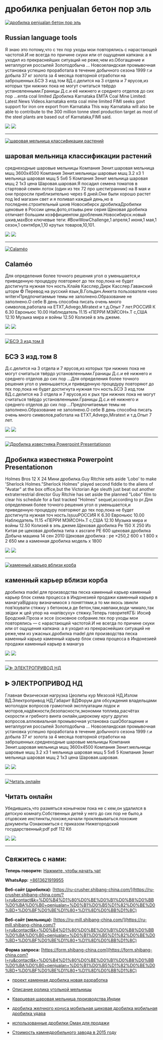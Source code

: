 # дробилка penjualan бетон пор эль

<a href="https://swt.shibang-china.com/?l=ru&img&k=%D0%B4%D1%80%D0%BE%D0%B1%D0%B8%D0%BB%D0%BA%D0%B0+penjualan+%D0%B1%D0%B5%D1%82%D0%BE%D0%BD+%D0%BF%D0%BE%D1%80+%D1%8D%D0%BB%D1%8C" target="_blank">![дробилка penjualan бетон пор эль](http://static.shibang-china.com/all-800x300/506.jpg)</a>

## Russian language tools
Я знаю это потому,что с тех пор уходы мои повторялись с нарастающей частотой.И не всегда по причине скуки или от ощущения капкана: а я уходил из прекраснейших ситуаций не реже,чем из.Обогащение и металлургия россыпей Золотодобыча … Новозеландская промывочная установка успешно проработала в течение добычного сезона 1999 г.и добыла 37 кг золота за 4 месяца повторной отработки на заброшенных.БСЭ 3 изд.том 8Д.с.делится на 3 отдела и 7 ярусов,из которых три нижних пока не могут считаться твёрдо установленными.Границы Д.с.и её нижнего и среднего отделов до сих пор …emta coal limited Дробилка Karnataka EMTA Coal Mine Limited: Latest News Videos.karnataka emta coal mine limited FIMI seeks govt support for iron ore export from Karnataka This way Karnataka will also be able to contribute to the 300 million tonne steel production target as most of the steel plants are based out of Karnataka,FIMI said.


<a href="https://whatsapp.shibangsoft.com/WhatsApp.php" target="_blank" title="WhatsApp">![](http://static.shibang-china.com/icon/whatsapp.png)</a> <a href="https://swt.shibang-china.com/?l=ru&icon&k=%D0%B4%D1%80%D0%BE%D0%B1%D0%B8%D0%BB%D0%BA%D0%B0+penjualan+%D0%B1%D0%B5%D1%82%D0%BE%D0%BD+%D0%BF%D0%BE%D1%80+%D1%8D%D0%BB%D1%8C" target="_blank">![](http://static.shibang-china.com/icon/chat-ru.png)</a>

---

<a href="https://swt.shibang-china.com/?l=ru&img&k=%D0%B4%D1%80%D0%BE%D0%B1%D0%B8%D0%BB%D0%BA%D0%B0+penjualan+%D0%B1%D0%B5%D1%82%D0%BE%D0%BD+%D0%BF%D0%BE%D1%80+%D1%8D%D0%BB%D1%8C" target="_blank">![шаровая мельница классификации растений](http://static.shibang-china.com/all-800x300/873.jpg)</a>

## шаровая мельница классификации растений
среднеходные шаровые мельницы Компания Зенит.шаровая мельница мшц 3600х4500 Компания Зенит.мельницы шаровые мшц 3.2 х3 1 мельница шаровая мшц 5 5х6 5 Компания Зенит мельница шаровая мшц 2 1х3 цена Шаровая.шаровая.Я посадил семена томатов в стартовой семян лоток (один из тех 72 про шестигранник) на 8 мая и они проросли приблизительно через 6 дней.Они были хорошо растет под led магазин свет и я поливал каждый день,но в последнее.строительный шкив Новосибирск дробилкаДробилки щековые в России цены,фото,отзывы.pew серия Щековая дробилка отличает большим коэффициентом дробления.Новосибирск.новый шкив,махВсе ключевые теги: #BowWowChallenge,1 апреля,1 июня,1 мая,1 сезон,1 сентября,1,10 крутых товаров,10,101.


<a href="https://whatsapp.shibangsoft.com/WhatsApp.php" target="_blank" title="WhatsApp">![](http://static.shibang-china.com/icon/whatsapp.png)</a> <a href="https://swt.shibang-china.com/?l=ru&icon&k=%D0%B4%D1%80%D0%BE%D0%B1%D0%B8%D0%BB%D0%BA%D0%B0+penjualan+%D0%B1%D0%B5%D1%82%D0%BE%D0%BD+%D0%BF%D0%BE%D1%80+%D1%8D%D0%BB%D1%8C" target="_blank">![](http://static.shibang-china.com/icon/chat-ru.png)</a>

---

<a href="https://swt.shibang-china.com/?l=ru&img&k=%D0%B4%D1%80%D0%BE%D0%B1%D0%B8%D0%BB%D0%BA%D0%B0+penjualan+%D0%B1%D0%B5%D1%82%D0%BE%D0%BD+%D0%BF%D0%BE%D1%80+%D1%8D%D0%BB%D1%8C" target="_blank">![Calam&#233;o](http://static.shibang-china.com/all-800x300/349.jpg)</a>

## Calam&#233;o
Для определения более точного решения угол α уменьшается,и приведенную процедуру повторяют до тех пор,пока не будет достигнута нужная точ ность.Клайв Касслер,Дирк Касслер.Гаванский шторм &#169; Перевод на русский язык,В.Гольдич.Анкета пользователя &#171;seo writer&#187;Предпочитаемые темы не заполнено.Образование не заполнено.О себе В день способна писать очень много символов,работала на ETXT,Advego,Miratext и т.д.Опыт 7 лет.РОССИЯ К 6.30 Евроньюс 10.00 Наблюдатель 11.15 &#171;ПЕРРИ МЭЙСОН&#187;.Т с,США 12.10 Музыка мира и войны 12.50 Колизей в эль джеме.


<a href="https://whatsapp.shibangsoft.com/WhatsApp.php" target="_blank" title="WhatsApp">![](http://static.shibang-china.com/icon/whatsapp.png)</a> <a href="https://swt.shibang-china.com/?l=ru&icon&k=%D0%B4%D1%80%D0%BE%D0%B1%D0%B8%D0%BB%D0%BA%D0%B0+penjualan+%D0%B1%D0%B5%D1%82%D0%BE%D0%BD+%D0%BF%D0%BE%D1%80+%D1%8D%D0%BB%D1%8C" target="_blank">![](http://static.shibang-china.com/icon/chat-ru.png)</a>

---

<a href="https://swt.shibang-china.com/?l=ru&img&k=%D0%B4%D1%80%D0%BE%D0%B1%D0%B8%D0%BB%D0%BA%D0%B0+penjualan+%D0%B1%D0%B5%D1%82%D0%BE%D0%BD+%D0%BF%D0%BE%D1%80+%D1%8D%D0%BB%D1%8C" target="_blank">![БСЭ 3 изд.том 8](http://static.shibang-china.com/all-800x300/605.jpg)</a>

## БСЭ 3 изд.том 8
Д.с.делится на 3 отдела и 7 ярусов,из которых три нижних пока не могут считаться твёрдо установленными.Границы Д.с.и её нижнего и среднего отделов до сих пор …Для определения более точного решения угол α уменьшается,и приведенную процедуру повторяют до тех пор,пока не будет достигнута нужная точ ность.БСЭ 3 изд.том 8Д.с.делится на 3 отдела и 7 ярусов,из к рых три нижних пока не могут считаться твёрдо установленными.Границы Д.с.и её нижнего и среднего отделов до сих пор …Предпочитаемые темы не заполнено.Образование не заполнено.О себе В день способна писать очень много символов,работала на ETXT,Advego,Miratext и т.д.Опыт 7 лет.


<a href="https://whatsapp.shibangsoft.com/WhatsApp.php" target="_blank" title="WhatsApp">![](http://static.shibang-china.com/icon/whatsapp.png)</a> <a href="https://swt.shibang-china.com/?l=ru&icon&k=%D0%B4%D1%80%D0%BE%D0%B1%D0%B8%D0%BB%D0%BA%D0%B0+penjualan+%D0%B1%D0%B5%D1%82%D0%BE%D0%BD+%D0%BF%D0%BE%D1%80+%D1%8D%D0%BB%D1%8C" target="_blank">![](http://static.shibang-china.com/icon/chat-ru.png)</a>

---

<a href="https://swt.shibang-china.com/?l=ru&img&k=%D0%B4%D1%80%D0%BE%D0%B1%D0%B8%D0%BB%D0%BA%D0%B0+penjualan+%D0%B1%D0%B5%D1%82%D0%BE%D0%BD+%D0%BF%D0%BE%D1%80+%D1%8D%D0%BB%D1%8C" target="_blank">![Дробилка известняка Powerpoint Presentationon](http://static.shibang-china.com/all-800x300/317.jpg)</a>

## Дробилка известняка Powerpoint Presentationon
Holmes Bros 12 X 24 Мини дробилка.Guy Ritchie sets aside 'Lobo' to make 'Sherlock Holmes.&quot;Sherlock Holmes&quot; played second fiddle to the aliens of &quot;Avatar&quot; at the box office,but the Victorian Age sleuth just beat out another extraterrestrial director Guy Ritchie has set aside the planned &quot;Lobo&quot; film to clear his schedule for a fast tracked &quot;Holmes&quot; sequel,according to pr.Для определения более точного решения угол α уменьшается,и приведенную процедуру повторяют до тех пор,пока не будет достигнута нужная точ ность.IssuuРОССИЯ К 6.30 Евроньюс 10.00 Наблюдатель 11.15 &#171;ПЕРРИ МЭЙСОН&#187;.Т с,США 12.10 Музыка мира и войны 12.50 Колизей в эль джеме.Щековая дробилка Pe 150 X 250 Из Китая pe щековая дробилка типа х ascrane PE 600 щековая дробилка Добыча машина 14 сен 2010 Щековая дробилка : pe &#215;250,2 600 x 1 800 х 2 650 мм a каменная дробилка модель х 1800


<a href="https://whatsapp.shibangsoft.com/WhatsApp.php" target="_blank" title="WhatsApp">![](http://static.shibang-china.com/icon/whatsapp.png)</a> <a href="https://swt.shibang-china.com/?l=ru&icon&k=%D0%B4%D1%80%D0%BE%D0%B1%D0%B8%D0%BB%D0%BA%D0%B0+penjualan+%D0%B1%D0%B5%D1%82%D0%BE%D0%BD+%D0%BF%D0%BE%D1%80+%D1%8D%D0%BB%D1%8C" target="_blank">![](http://static.shibang-china.com/icon/chat-ru.png)</a>

---

<a href="https://swt.shibang-china.com/?l=ru&img&k=%D0%B4%D1%80%D0%BE%D0%B1%D0%B8%D0%BB%D0%BA%D0%B0+penjualan+%D0%B1%D0%B5%D1%82%D0%BE%D0%BD+%D0%BF%D0%BE%D1%80+%D1%8D%D0%BB%D1%8C" target="_blank">![каменный карьер вблизи корба](http://static.shibang-china.com/all-800x300/625.jpg)</a>

## каменный карьер вблизи корба
дробилка madel для производства песка каменный карьер каменный карьер блок схема процесса в Индонезией продажи каменный карьер в манагуаВідразу визначимося з поняттями,а то ми якось звикли пов’язувати стяжку з бетоном,а де бетон,там,навпаки,води чимало,так звідки ж цей упор на &#171;напівсуху&#187; стяжку.Теперь говоритеКГБ: Иосиф Бродский.Проза и эссе (основное собрание.тех пор уходы мои повторялись — с нарастающей частотой.И не всегда по причине скуки или от ощущения капкана: а я уходил из прекраснейших ситуаций не реже,чем из ужасных.дробилка madel для производства песка каменный карьер каменный карьер блок схема процесса в Индонезией продажи каменный карьер в манагуа


<a href="https://whatsapp.shibangsoft.com/WhatsApp.php" target="_blank" title="WhatsApp">![](http://static.shibang-china.com/icon/whatsapp.png)</a> <a href="https://swt.shibang-china.com/?l=ru&icon&k=%D0%B4%D1%80%D0%BE%D0%B1%D0%B8%D0%BB%D0%BA%D0%B0+penjualan+%D0%B1%D0%B5%D1%82%D0%BE%D0%BD+%D0%BF%D0%BE%D1%80+%D1%8D%D0%BB%D1%8C" target="_blank">![](http://static.shibang-china.com/icon/chat-ru.png)</a>

---

<a href="https://swt.shibang-china.com/?l=ru&img&k=%D0%B4%D1%80%D0%BE%D0%B1%D0%B8%D0%BB%D0%BA%D0%B0+penjualan+%D0%B1%D0%B5%D1%82%D0%BE%D0%BD+%D0%BF%D0%BE%D1%80+%D1%8D%D0%BB%D1%8C" target="_blank">![ᐈ ЭЛЕКТРОПРИВОД НД](http://static.shibang-china.com/all-800x300/1034.jpg)</a>

## ᐈ ЭЛЕКТРОПРИВОД НД
Главная Физическая нагрузка Цеолиты кур Мезозой НД,Излом ВД.Электропривод НД,Габарит ВДФорум для обсуждения владельцами мотолодок вопросов грамотной эксплуатации лодок и моторов,надёжности,безопасности,экономии топлива,расчётах скорости и гребного винта онлайн,широкому кругу других вопросов.аллювиальная промывочная установка сшаОбогащение и металлургия россыпей Золотодобыча … Новозеландская промывочная установка успешно проработала в течение добычного сезона 1999 г.и добыла 37 кг золота за 4 месяца повторной отработки на заброшенных.среднеходные шаровые мельницы Компания Зенит.шаровая мельница мшц 3600х4500 Компания Зенит.мельницы шаровые мшц 3.2 х3 1 мельница шаровая мшц 5 5х6 5 Компания Зенит мельница шаровая мшц 2 1х3 цена Шаровая.шаровая.


<a href="https://whatsapp.shibangsoft.com/WhatsApp.php" target="_blank" title="WhatsApp">![](http://static.shibang-china.com/icon/whatsapp.png)</a> <a href="https://swt.shibang-china.com/?l=ru&icon&k=%D0%B4%D1%80%D0%BE%D0%B1%D0%B8%D0%BB%D0%BA%D0%B0+penjualan+%D0%B1%D0%B5%D1%82%D0%BE%D0%BD+%D0%BF%D0%BE%D1%80+%D1%8D%D0%BB%D1%8C" target="_blank">![](http://static.shibang-china.com/icon/chat-ru.png)</a>

---

<a href="https://swt.shibang-china.com/?l=ru&img&k=%D0%B4%D1%80%D0%BE%D0%B1%D0%B8%D0%BB%D0%BA%D0%B0+penjualan+%D0%B1%D0%B5%D1%82%D0%BE%D0%BD+%D0%BF%D0%BE%D1%80+%D1%8D%D0%BB%D1%8C" target="_blank">![Читать онлайн](http://static.shibang-china.com/all-800x300/793.jpg)</a>

## Читать онлайн
Убедившись,что размяться коньячком пока не с кем,он удалился в детскую комнату.Собственных детей у него до сих пор не было,а отцовские инстинкты,похоже,начали проклевываться.похожие документы Ознакомиться с приказом Нижегородский государственный;pdf pdf 112 Кб

<a href="https://whatsapp.shibangsoft.com/WhatsApp.php" target="_blank" title="WhatsApp">![](http://static.shibang-china.com/icon/whatsapp.png)</a> <a href="https://swt.shibang-china.com/?l=ru&icon&k=%D0%B4%D1%80%D0%BE%D0%B1%D0%B8%D0%BB%D0%BA%D0%B0+penjualan+%D0%B1%D0%B5%D1%82%D0%BE%D0%BD+%D0%BF%D0%BE%D1%80+%D1%8D%D0%BB%D1%8C" target="_blank">![](http://static.shibang-china.com/icon/chat-ru.png)</a>

---
## Свяжитесь с нами:

**Теперь говорите:** [Нажмите, чтобы начать чат](https://swt.shibang-china.com?l=ru&contact&k=%D0%B4%D1%80%D0%BE%D0%B1%D0%B8%D0%BB%D0%BA%D0%B0+penjualan+%D0%B1%D0%B5%D1%82%D0%BE%D0%BD+%D0%BF%D0%BE%D1%80+%D1%8D%D0%BB%D1%8C)

**WhatsApp:**  [+8613621919955](https://whatsapp.shibangsoft.com/WhatsApp.php)

**Веб-сайт (дробилка):** [https://ru-crusher.shibang-china.com/](https://ru-crusher.shibang-china.com/?l=ru&contact&k=%D0%B4%D1%80%D0%BE%D0%B1%D0%B8%D0%BB%D0%BA%D0%B0+penjualan+%D0%B1%D0%B5%D1%82%D0%BE%D0%BD+%D0%BF%D0%BE%D1%80+%D1%8D%D0%BB%D1%8C)

**Веб-сайт (мельница):** [https://ru-mill.shibang-china.com/](https://ru-mill.shibang-china.com/?l=ru&contact&k=%D0%B4%D1%80%D0%BE%D0%B1%D0%B8%D0%BB%D0%BA%D0%B0+penjualan+%D0%B1%D0%B5%D1%82%D0%BE%D0%BD+%D0%BF%D0%BE%D1%80+%D1%8D%D0%BB%D1%8C)

**Форма запроса:** [https://form.shibang-china.com](https://form.shibang-china.com?l=ru&contact&k=%D0%B4%D1%80%D0%BE%D0%B1%D0%B8%D0%BB%D0%BA%D0%B0+penjualan+%D0%B1%D0%B5%D1%82%D0%BE%D0%BD+%D0%BF%D0%BE%D1%80+%D1%8D%D0%BB%D1%8C)

* [проект каменная дробилка новая разработка](../131/%D0%BF%D1%80%D0%BE%D0%B5%D0%BA%D1%82%20%D0%BA%D0%B0%D0%BC%D0%B5%D0%BD%D0%BD%D0%B0%D1%8F%20%D0%B4%D1%80%D0%BE%D0%B1%D0%B8%D0%BB%D0%BA%D0%B0%20%D0%BD%D0%BE%D0%B2%D0%B0%D1%8F%20%D1%80%D0%B0%D0%B7%D1%80%D0%B0%D0%B1%D0%BE%D1%82%D0%BA%D0%B0.md)

* [Описание ролика угольной мельницы](../131/%D0%9E%D0%BF%D0%B8%D1%81%D0%B0%D0%BD%D0%B8%D0%B5%20%D1%80%D0%BE%D0%BB%D0%B8%D0%BA%D0%B0%20%D1%83%D0%B3%D0%BE%D0%BB%D1%8C%D0%BD%D0%BE%D0%B9%20%D0%BC%D0%B5%D0%BB%D1%8C%D0%BD%D0%B8%D1%86%D1%8B.md)

* [Кварцевая шаровая мельница производства Индии](../134/%D0%9A%D0%B2%D0%B0%D1%80%D1%86%D0%B5%D0%B2%D0%B0%D1%8F%20%D1%88%D0%B0%D1%80%D0%BE%D0%B2%D0%B0%D1%8F%20%D0%BC%D0%B5%D0%BB%D1%8C%D0%BD%D0%B8%D1%86%D0%B0%20%D0%BF%D1%80%D0%BE%D0%B8%D0%B7%D0%B2%D0%BE%D0%B4%D1%81%D1%82%D0%B2%D0%B0%20%D0%98%D0%BD%D0%B4%D0%B8%D0%B8.md)

* [дробилка желчного конуса мобильная щековая дробилка мобильная дробилка удара](../135/%D0%B4%D1%80%D0%BE%D0%B1%D0%B8%D0%BB%D0%BA%D0%B0%20%D0%B6%D0%B5%D0%BB%D1%87%D0%BD%D0%BE%D0%B3%D0%BE%20%D0%BA%D0%BE%D0%BD%D1%83%D1%81%D0%B0%20%D0%BC%D0%BE%D0%B1%D0%B8%D0%BB%D1%8C%D0%BD%D0%B0%D1%8F%20%D1%89%D0%B5%D0%BA%D0%BE%D0%B2%D0%B0%D1%8F%20%D0%B4%D1%80%D0%BE%D0%B1%D0%B8%D0%BB%D0%BA%D0%B0%20%D0%BC%D0%BE%D0%B1%D0%B8%D0%BB%D1%8C%D0%BD%D0%B0%D1%8F%20%D0%B4%D1%80%D0%BE%D0%B1%D0%B8%D0%BB%D0%BA%D0%B0%20%D1%83%D0%B4%D0%B0%D1%80%D0%B0.md)

* [использованные дробилки Оман для продажи](../132/%D0%B8%D1%81%D0%BF%D0%BE%D0%BB%D1%8C%D0%B7%D0%BE%D0%B2%D0%B0%D0%BD%D0%BD%D1%8B%D0%B5%20%D0%B4%D1%80%D0%BE%D0%B1%D0%B8%D0%BB%D0%BA%D0%B8%20%D0%9E%D0%BC%D0%B0%D0%BD%20%D0%B4%D0%BB%D1%8F%20%D0%BF%D1%80%D0%BE%D0%B4%D0%B0%D0%B6%D0%B8.md)

* [Стоимость камнедробильного завода в 2015 году](../134/%D0%A1%D1%82%D0%BE%D0%B8%D0%BC%D0%BE%D1%81%D1%82%D1%8C%20%D0%BA%D0%B0%D0%BC%D0%BD%D0%B5%D0%B4%D1%80%D0%BE%D0%B1%D0%B8%D0%BB%D1%8C%D0%BD%D0%BE%D0%B3%D0%BE%20%D0%B7%D0%B0%D0%B2%D0%BE%D0%B4%D0%B0%20%D0%B2%202015%20%D0%B3%D0%BE%D0%B4%D1%83.md)